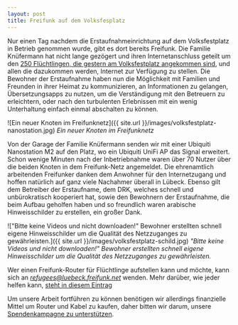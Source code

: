 ```yaml
---
layout: post
title: Freifunk auf dem Volksfesplatz
---
```


Nur einen Tag nachdem die Erstaufnahmeinrichtung auf dem Volksfestplatz in Betrieb genommen wurde, gibt es dort bereits Freifunk. Die Familie Knüfermann hat nicht lange gezögert und ihren Internetanschluss geteilt um den [250 Flüchtlingen, die gestern am Volksfestplatz angekommen sind][1], und allen die dazukommen werden, Internet zur Verfügung zu stellen. Die Bewohner der Erstaufnahme haben nun die Möglichkeit mit Familien und Freunden in ihrer Heimat zu kommunizieren, an Informationen zu gelangen, Übersetzungsapps zu nutzen, um die Verständigung mit den Betreuern zu erleichtern, oder nach den turbulenten Erlebnissen mit ein wenig Unterhaltung einfach einmal abschalten zu können.

![Ein neuer Knoten im Freifunknetz]({{ site.url }}/images/volksfestplatz-nanostation.jpg)
*Ein neuer Knoten im Freifunknetz*

Von der Garage der Familie Knüfermann senden wir mit einer Ubiquiti Nanostation M2 auf den Platz, wo ein Ubiquiti UniFi AP das Signal erweitert. Schon wenige Minuten nach der Inbetriebnahme waren über 70 Nutzer über die beiden Knoten in dem Freifunk-Netz angemeldet. Die ehrenamtlich arbeitenden Freifunker danken dem Anwohner für den Internetzugang und hoffen natürlich auf ganz viele Nachahmer überall in Lübeck. Ebenso gilt dem Betreiber der Erstaufname, dem DRK, welches schnell und unbürokratisch kooperiert hat, sowie den Bewohnern der Erstaufnahme, die beim Aufbau geholfen haben und so freundlich waren arabische Hinweisschilder zu erstellen, ein großer Dank. 

!["Bitte keine Videos und nicht downloaden!" Bewohner erstellten schnell eigene Hinweisschilder um die Qualität des Netzzuganges zu gewährleisten.]({{ site.url }}/images/volksfestplatz-schild.jpg)
*"Bitte keine Videos und nicht downloaden!" Bewohner erstellten schnell eigene Hinweisschilder um die Qualität des Netzzuganges zu gewährleisten.*

Wer einen Freifunk-Router für Flüchtlinge aufstellen kann und möchte, kann sich an [*refugees@luebeck.freifunk.net*][4] wenden. Mehr darüber, wie jeder helfen kann, [steht in diesem Eintrag][3]

Um unsere Arbeit fortführen zu können benötigen wir allerdings finanzielle Mittel um Router und Kabel zu kaufen, daher bitten wir darum, unsere [Spendenkampagne zu unterstützen][2].

[1]:http://www.ln-online.de/Lokales/Luebeck/Die-ersten-250-Fluechtlinge-sind-angekommen
[2]:https://luebeck.freifunk.net/mitmachen.html
[3]:https://luebeck.freifunk.net/2015/09/12/fluechtlinge-willkommen-heissen.html
[4]:mailto:refugees@luebeck.freifunk.net
